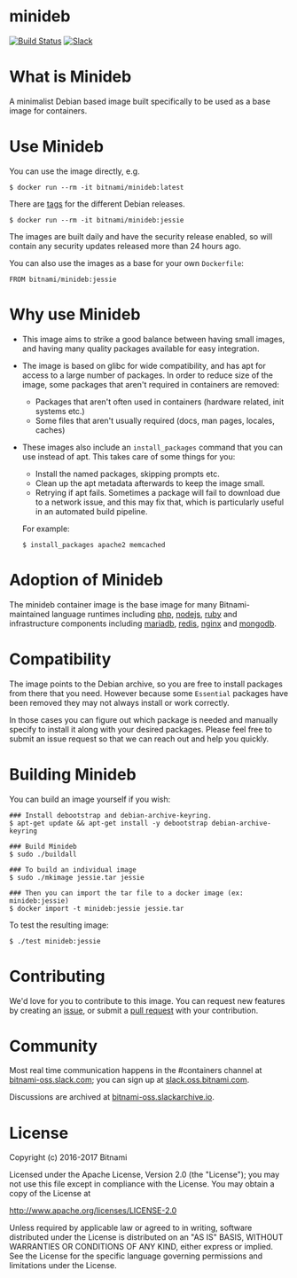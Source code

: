 minideb
=======

[![Build Status](https://travis-ci.org/bitnami/minideb.svg?branch=master)](https://travis-ci.org/bitnami/minideb)
[![Slack](http://slack.oss.bitnami.com/badge.svg)](http://slack.oss.bitnami.com)

# What is Minideb
A minimalist Debian based image built specifically to be used as a base image for containers.

# Use Minideb
You can use the image directly, e.g.
```
$ docker run --rm -it bitnami/minideb:latest
```

There are [tags](https://hub.docker.com/r/bitnami/minideb/tags/) for the different Debian releases.
```
$ docker run --rm -it bitnami/minideb:jessie
```

The images are built daily and have the security release enabled, so will contain any security updates released more than 24 hours ago.

You can also use the images as a base for your own `Dockerfile`:
```
FROM bitnami/minideb:jessie
```

# Why use Minideb
  * This image aims to strike a good balance between having small images, and having many quality packages available for easy integration.
  * The image is based on glibc for wide compatibility, and has apt for access to a large number of packages. In order to reduce size of the image, some packages that aren't required in containers are removed:
    * Packages that aren't often used in containers (hardware related, init systems etc.)
    * Some files that aren't usually required (docs, man pages, locales, caches)
  * These images also include an `install_packages` command that you can use instead of apt. This takes care of some things for you:
    * Install the named packages, skipping prompts etc.
    * Clean up the apt metadata afterwards to keep the image small.
    * Retrying if apt fails. Sometimes a package will fail to download due to a network issue, and this may fix that, which is particularly useful in an automated build pipeline.

    For example:
    ```
    $ install_packages apache2 memcached
    ```

# Adoption of Minideb
The minideb container image is the base image for many Bitnami-maintained language runtimes including
  [php](https://github.com/bitnami/bitnami-docker-php-fpm),
  [nodejs](https://github.com/bitnami/bitnami-docker-node),
  [ruby](https://github.com/bitnami/bitnami-docker-ruby)
  and infrastructure components
  including [mariadb](https://github.com/bitnami/bitnami-docker-mariadb),
  [redis](https://github.com/bitnami/bitnami-docker-redis),
  [nginx](https://github.com/bitnami/bitnami-docker-nginx) and
  [mongodb](https://github.com/bitnami/bitnami-docker-mongodb).

# Compatibility
The image points to the Debian archive, so you are free to install packages from there that you need. However because some `Essential` packages have been removed they may not always install or work correctly.

In those cases you can figure out which package is needed and manually specify to install it along with your desired packages. Please feel free to submit an issue request so that we can reach out and help you quickly.

# Building Minideb
You can build an image yourself if you wish:
```console
### Install debootstrap and debian-archive-keyring.
$ apt-get update && apt-get install -y debootstrap debian-archive-keyring

### Build Minideb
$ sudo ./buildall

### To build an individual image
$ sudo ./mkimage jessie.tar jessie

### Then you can import the tar file to a docker image (ex: minideb:jessie)
$ docker import -t minideb:jessie jessie.tar
```

To test the resulting image:
```
$ ./test minideb:jessie
```

# Contributing
We'd love for you to contribute to this image. You can request new features by creating an [issue](https://github.com/bitnami/minideb/issues), or submit a [pull request](https://github.com/bitnami/minideb/pulls) with your contribution.

# Community
Most real time communication happens in the #containers channel at [bitnami-oss.slack.com](https://bitnami-oss.slack.com); you can sign up at [slack.oss.bitnami.com](http://slack.oss.bitnami.com).

Discussions are archived at [bitnami-oss.slackarchive.io](https://bitnami-oss.slackarchive.io).

# License
Copyright (c) 2016-2017 Bitnami

Licensed under the Apache License, Version 2.0 (the "License"); you may not use this file except in compliance with the License. You may obtain a copy of the License at

http://www.apache.org/licenses/LICENSE-2.0

Unless required by applicable law or agreed to in writing, software distributed under the License is distributed on an "AS IS" BASIS, WITHOUT WARRANTIES OR CONDITIONS OF ANY KIND, either express or implied. See the License for the specific language governing permissions and limitations under the License.
